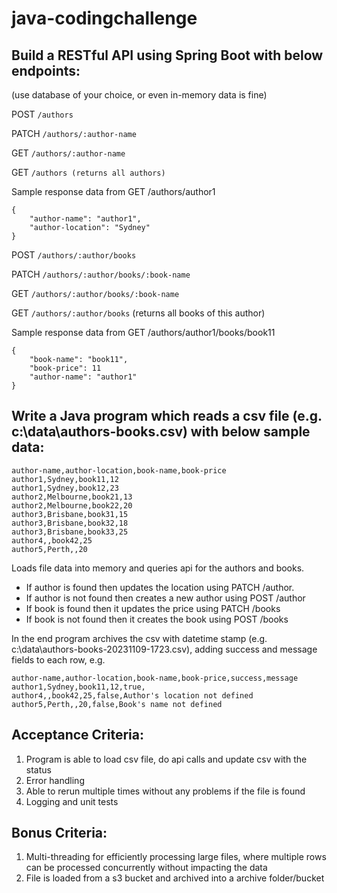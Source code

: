 # java-codingchallenge

## Build a RESTful API using Spring Boot with below endpoints:
(use database of your choice, or even in-memory data is fine)

POST `/authors`

PATCH `/authors/:author-name`

GET `/authors/:author-name`

GET `/authors (returns all authors)`

Sample response data from GET /authors/author1
```
{
	"author-name": "author1",
	"author-location": "Sydney"
}
```

POST `/authors/:author/books`

PATCH `/authors/:author/books/:book-name`

GET `/authors/:author/books/:book-name`

GET `/authors/:author/books` (returns all books of this author)

Sample response data from GET /authors/author1/books/book11
```
{
	"book-name": "book11",
	"book-price": 11
	"author-name": "author1"
}
```

## Write a Java program which reads a csv file (e.g. c:\data\authors-books.csv) with below sample data:

```
author-name,author-location,book-name,book-price
author1,Sydney,book11,12
author1,Sydney,book12,23
author2,Melbourne,book21,13
author2,Melbourne,book22,20
author3,Brisbane,book31,15
author3,Brisbane,book32,18
author3,Brisbane,book33,25
author4,,book42,25
author5,Perth,,20
```


Loads file data into memory and queries api for the authors and books.

- If author is found then updates the location using PATCH /author.
- If author is not found then creates a new author using POST /author
- If book is found then it updates the price using PATCH /books
- If book is not found then it creates the book using POST /books

In the end program archives the csv with datetime stamp (e.g. c:\data\authors-books-20231109-1723.csv), adding success and message fields to each row, e.g.

```
author-name,author-location,book-name,book-price,success,message
author1,Sydney,book11,12,true,
author4,,book42,25,false,Author's location not defined
author5,Perth,,20,false,Book's name not defined
```

## Acceptance Criteria:
1. Program is able to load csv file, do api calls and update csv with the status
2. Error handling
3. Able to rerun multiple times without any problems if the file is found
4. Logging and unit tests

## Bonus Criteria:
1. Multi-threading for efficiently processing large files, where multiple rows can be processed concurrently without impacting the data
2. File is loaded from a s3 bucket and archived into a archive folder/bucket
